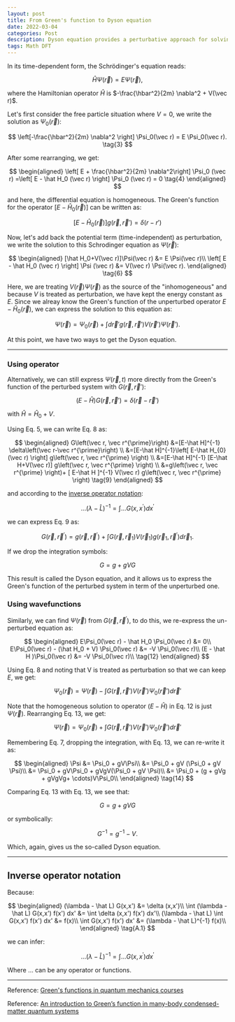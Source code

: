 ```yaml
---
layout: post
title: From Green's function to Dyson equation
date: 2022-03-04
categories: Post
description: Dyson equation provides a perturbative approach for solving the electron-electron correlation problems. It's intimately related to the one-particle green's function. This post provides an easy to understand derivation of the Dyson equation by considering the potential term as a perturbation to the Schrödinger quation.
tags: Math DFT
---
```


In its time-dependent form, the Schrödinger's equation reads:

$$
\hat H \Psi(\vec r) = E \Psi(\vec r)
\tag{1},
$$

where the Hamiltonian operator $\hat H$ is $-\frac{\hbar^2}{2m} \nabla^2 + V(\vec r)$.

Let's first consider the free particle situation where $V=0$, we write the solution as $\Psi_0(\vec r)$:

$$
\left[-\frac{\hbar^2}{2m} \nabla^2 \right] \Psi_0(\vec r) = E \Psi_0(\vec r). \tag{3}
$$

After some rearranging, we get:

$$
\begin{aligned}
\left[ E + \frac{\hbar^2}{2m} \nabla^2\right] \Psi_0 (\vec r) =\left[ E - \hat H_0 (\vec r) \right] \Psi_0 (\vec r) =  0 \tag{4}
\end{aligned}
$$

and here, the differential equation is homogeneous. The Green's function for the operator $\left[ E - \hat H_0 (\vec r) \right]$ can be written as:

$$
\left[ E - \hat H_0 (\vec r) \right] g(\vec r, \vec r' ) =  \delta(r-r') \tag{5}
$$

Now, let's add back the potential term (time-independent) as perturbation, we write the solution to this Schrodinger equation as $\Psi(\vec r)$:

$$
\begin{aligned}
[\hat H_0+V(\vec r)]\Psi(\vec r) &= E \Psi(\vec r)\\
\left[ E - \hat H_0 (\vec r) \right] \Psi (\vec r) &= V(\vec r) \Psi(\vec r).
\end{aligned} \tag{6}
$$

Here, we are treating $V(\vec r) \Psi(\vec r)$ as the source of the "inhomogeneous" and because $V$ is treated as perturbation, we have kept the energy constant as $E$.
Since we alreay know the Green's function of the unperturbed operator $E - \hat H_0 (\vec r)$, we can express the solution to this equation as:

$$
\Psi (\vec r) = \Psi_0 (\vec r) + \int d \vec r' g(\vec r, \vec r' ) V(\vec r') \Psi(\vec r'). \tag{7}
$$

At this point, we have two ways to get the Dyson equation.

---

### Using operator

Alternatively, we can still express $\Psi (\vec r, t)$ more directly from the Green's function of the perturbed system with $G(\vec r, \vec r')$:

$$
(E-\hat H) G(\vec r, \vec r' ) = \delta(\vec r - \vec r')  \tag{8}
$$

with $\hat H = \hat H_0 + V$.

Using Eq. 5, we can write Eq. 8 as:

$$
\begin{aligned}
G\left(\vec r, \vec r^{\prime}\right) &=[E-\hat H]^{-1} \delta\left(\vec r-\vec r^{\prime}\right) \\
&=[E-\hat H]^{-1}\left[ E-\hat H_{0}(\vec r) \right] g\left(\vec r, \vec r^{\prime} \right) \\
&=[E-\hat H]^{-1} [E-\hat H+V(\vec r)] g\left(\vec r, \vec r^{\prime} \right) \\
&=g\left(\vec r, \vec r^{\prime} \right)+ [ E-\hat H ]^{-1} V(\vec r) g\left(\vec r, \vec r^{\prime} \right) \tag{9}
\end{aligned}
$$

and according to the [inverse operator notation](#inverse-operator-notation):

$$
\ldots(\lambda-\hat{L})^{-1}=\int \ldots G\left(x, x^{\prime}\right) d x^{\prime} \tag{10}
$$

we can express Eq. 9 as:

$$
G\left(\vec r, \vec r^{\prime} \right)=g\left(\vec r, \vec r^{\prime} \right)+\int  G\left(\vec r, \vec r_{1}\right) V\left(\vec r_{1}\right) g\left(\vec r_{1}, \vec r^{\prime}\right) d \vec r_{1}.  \tag{11}
$$

If we drop the integration symbols:

$$
G = g + gVG
$$

This result is called the Dyson equation, and it allows us to express the Green's function of the perturbed system in term of the unperturbed one.

### Using wavefunctions

Similarly, we can find $\Psi(\vec r)$ from $G\left(\vec r, \vec r^{\prime} \right)$, to do this, we re-express the un-perturbed equation as:

$$
\begin{aligned}
E\Psi_0(\vec r) - \hat H_0 \Psi_0(\vec r) &= 0\\
E\Psi_0(\vec r) - (\hat H_0 + V) \Psi_0(\vec r) &= -V \Psi_0(\vec r)\\
(E - \hat H )\Psi_0(\vec r) &= -V \Psi_0(\vec r)\\ \tag{12}
\end{aligned}
$$

Using Eq. 8 and noting that V is treated as perturbation so that we can keep $E$, we get:

$$
\Psi_0(\vec r) =\Psi(\vec r) - \int G(\vec r, \vec r') V(\vec r') \Psi_0(\vec r') d \vec r' \tag{13}
$$

Note that the homogeneous solution to operator $(E - \hat H )$ in Eq. 12 is just $\Psi(\vec r)$.
Rearranging Eq. 13, we get:

$$
\Psi(\vec r) =\Psi_0(\vec r) + \int G(\vec r, \vec r') V(\vec r') \Psi_0(\vec r') d \vec r' \tag{13}
$$


Remembering Eq. 7, dropping the integration, with Eq. 13, we can re-write it as:

$$
\begin{aligned}
\Psi &= \Psi_0 + gV\Psi\\
&= \Psi_0 + gV (\Psi_0 + gV \Psi)\\
&= \Psi_0 + gV\Psi_0 + gVgV(\Psi_0 + gV \Psi)\\
&= \Psi_0 + (g + gVg + gVgVg+ \cdots)V\Psi_0\\
\end{aligned} \tag{14}
$$

Comparing Eq. 13 with Eq. 13, we see that:

$$
G = g + gVG
$$

or symbolically:

$$
G^{-1} = g^{-1} -V.
$$

Which, again, gives us the so-called Dyson equation.

---


## Inverse operator notation

Because:

$$
\begin{aligned}
(\lambda - \hat L) G(x,x') &= \delta (x,x')\\
\int (\lambda - \hat L) G(x,x') f(x') dx' &= \int \delta (x,x') f(x') dx'\\
(\lambda - \hat L) \int  G(x,x') f(x') dx' &= f(x)\\
\int  G(x,x') f(x') dx' &= (\lambda - \hat L)^{-1} f(x)\\
\end{aligned} \tag{A.1}
$$

we can infer:

$$
\ldots(\lambda-\hat{L})^{-1}=\int \ldots G\left(x, x^{\prime}\right) d x^{\prime} \tag{A.2}
$$

Where $\ldots$ can be any operator or functions.

---
Reference: [Green's functions in quantum mechanics courses](https://arxiv.org/abs/2107.14104)

Reference: [An introduction to Green’s function in many-body condensed-matter quantum systems](https://neel.cnrs.fr/wp-content/uploads/2020/12/GF1_Blase_Aussois.pdf)
